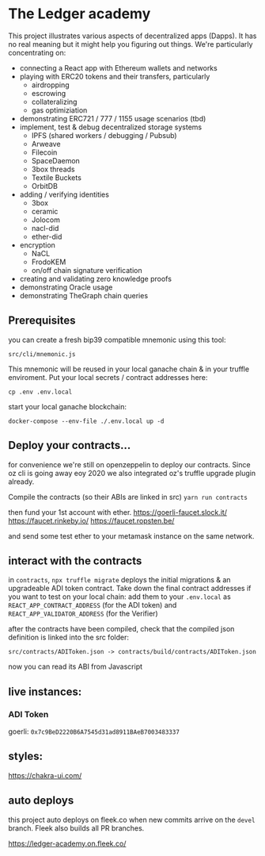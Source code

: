 # The Ledger academy

This project illustrates various aspects of decentralized apps (Dapps). It has no real meaning but it might help you figuring out things. We're particularly concentrating on:

- connecting a React app with Ethereum wallets and networks
- playing with ERC20 tokens and their transfers, particularly
  - airdropping
  - escrowing
  - collateralizing
  - gas optimiziation
- demonstrating ERC721 / 777 / 1155 usage scenarios (tbd)
- implement, test & debug decentralized storage systems
  - IPFS (shared workers / debugging / Pubsub)
  - Arweave
  - Filecoin
  - SpaceDaemon
  - 3box threads
  - Textile Buckets
  - OrbitDB
- adding / verifying identities
  - 3box
  - ceramic
  - Jolocom
  - nacl-did
  - ether-did
- encryption
  - NaCL
  - FrodoKEM
  - on/off chain signature verification
- creating and validating zero knowledge proofs
- demonstrating Oracle usage
- demonstrating TheGraph chain queries

## Prerequisites

you can create a fresh bip39 compatible mnemonic using this tool:

`src/cli/mnemonic.js`

This mnemonic will be reused in your local ganache chain & in your truffle enviroment. Put your local secrets / contract addresses here:

`cp .env .env.local`

start your local ganache blockchain:

`docker-compose --env-file ./.env.local up -d`

## Deploy your contracts...

for convenience we're still on openzeppelin to deploy our contracts. Since oz cli is going away eoy 2020 we also integrated oz's truffle upgrade plugin already.

Compile the contracts (so their ABIs are linked in src)
`yarn run contracts`

then fund your 1st account with ether.
https://goerli-faucet.slock.it/
https://faucet.rinkeby.io/
https://faucet.ropsten.be/

and send some test ether to your metamask instance on the same network.

## interact with the contracts

in `contracts`, `npx truffle migrate` deploys the initial migrations & an upgradeable ADI token contract. Take down the final contract addresses if you want to test on your local chain: add them to your `.env.local` as `REACT_APP_CONTRACT_ADDRESS` (for the ADI token) and `REACT_APP_VALIDATOR_ADDRESS` (for the Verifier)

after the contracts have been compiled, check that the compiled json definition is linked into the src folder:

```
src/contracts/ADIToken.json -> contracts/build/contracts/ADIToken.json
```

now you can read its ABI from Javascript

## live instances:

### ADI Token
goerli: `0x7c9BeD2220B6A7545d31ad8911BAeB7003483337`

## styles:

https://chakra-ui.com/

## auto deploys

this project auto deploys on fleek.co when new commits arrive on the `devel` branch. Fleek also builds all PR branches.

https://ledger-academy.on.fleek.co/
